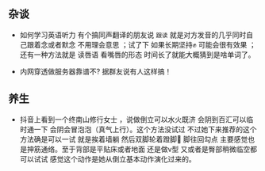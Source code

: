 杂谈
-----

- 如何学习英语听力 有个搞同声翻译的朋友说 `跟读` 就是对方发音的几乎同时自己跟着念或者默念 不用理会意思 ；试了下 如果长期坚持✊ 可能会很有效果 ；还有一种方法就是 读唇语 看嘴唇的形态 时间长了就能大概猜到是啥单词了。

- 内网穿透做服务器靠谱不? 据群友说有人这样搞！ 


## 养生
- 抖音上看到一个终南山修行女士 ，说做倒立可以水火既济 会阴到百汇可以临时通一下 会阴会冒泡泡（真气上行）。这个方法没试过
不过她下来推荐的这个方法确是可以一试 就是挨着墙躺 然后双脚轮着蹬脚🦶 脚往回勾点 主要感觉也是抻筋通络。至于背部是平贴床或者地面 还是做v型 又或者是臀部稍微临空都可以试试 感觉这个动作是她从倒立基本动作演化过来的。

